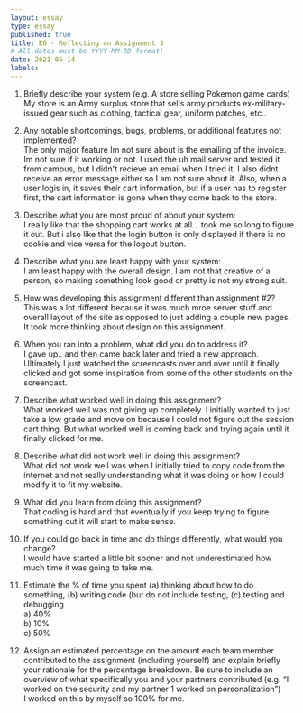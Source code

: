 ```yaml
---
layout: essay
type: essay
published: true
title: E6 - Reflecting on Assignment 3
# All dates must be YYYY-MM-DD format!
date: 2021-05-14
labels:
---
```



1. Briefly describe your system (e.g. A store selling Pokemon game cards) </br>
My store is an Army surplus store that sells army products ex-military-issued gear such as clothing, tactical gear, uniform patches, etc..

2. Any notable shortcomings, bugs, problems, or additional features not implemented? </br>
The only major feature Im not sure about is the emailing of the invoice. Im not sure if it working or not. I used the uh mail server and tested it from campus, but I didn't recieve an email when I tried it. I also didnt receive an error message either so I am not sure about it. Also, when a user logis in, it saves their cart information, but if a user has to register first, the cart information is gone when they come back to the store.

3. Describe what you are most proud of about your system: </br>
I really like that the shopping cart works at all... took me so long to figure it out. But i also like that the login button is only displayed if there is no cookie and vice versa for the logout button.

4. Describe what you are least happy with your system: </br>
I am least happy with the overall design. I am not that creative of a person, so making something look good or pretty is not my strong suit.

5. How was developing this assignment different than assignment #2? </br>
This was a lot different because it was much mroe server stuff and overall layout of the site as opposed to just adding a couple new pages. It took more thinking about design on this assignment.

6. When you ran into a problem, what did you do to address it? </br>
I gave up.. and then came back later and tried a new approach. Ultimately I just watched the screencasts over and over until it finally clicked and got some inspiration from some of the other students on the screencast.

7. Describe what worked well in doing this assignment? </br>
What worked well was not giving up completely. I initially wanted to just take a low grade and move on because I could not figure out the session cart thing. But what worked well is coming back and trying again until it finally clicked for me.

8. Describe what did not work well in doing this assignment? </br>
What did not work well was when I initially tried to copy code from the internet and not really understanding what it was doing or how I could modify it to fit my website.

9. What did you learn from doing this assignment? </br>
That coding is hard and that eventually if you keep trying to figure something out it will start to make sense.

10. If you could go back in time and do things differently, what would you change? </br>
I would have started a little bit sooner and not underestimated how much time it was going to take me.

11. Estimate the % of time you spent (a) thinking about how to do something, (b) writing code (but do not include testing, (c) testing and debugging </br>
a) 40% </br>
b) 10% </br>
c) 50% </br>

12. Assign an estimated percentage on the amount each team member contributed to the assignment (including yourself) and explain briefly your rationale for the percentage breakdown. Be sure to include an overview of what specifically you and your partners contributed (e.g. “I worked on the security and my partner 1 worked on personalization”) </br>
I worked on this by myself so 100% for me.
